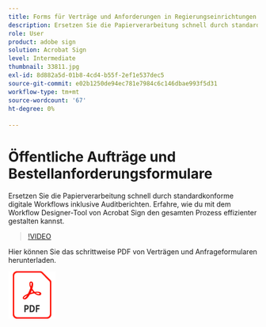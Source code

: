 ```yaml
---
title: Forms für Verträge und Anforderungen in Regierungseinrichtungen
description: Ersetzen Sie die Papierverarbeitung schnell durch standardkonforme digitale Workflows mit Prüfberichten
role: User
product: adobe sign
solution: Acrobat Sign
level: Intermediate
thumbnail: 33811.jpg
exl-id: 8d882a5d-01b8-4cd4-b55f-2ef1e537dec5
source-git-commit: e02b1250de94ec781e7984c6c146dbae993f5d31
workflow-type: tm+mt
source-wordcount: '67'
ht-degree: 0%

---
```


# Öffentliche Aufträge und Bestellanforderungsformulare

Ersetzen Sie die Papierverarbeitung schnell durch standardkonforme digitale Workflows inklusive Auditberichten. Erfahre, wie du mit dem Workflow Designer-Tool von Acrobat Sign den gesamten Prozess effizienter gestalten kannst.

>[!VIDEO](https://video.tv.adobe.com/v/33811?hidetitle=true)

Hier können Sie das schrittweise PDF von Verträgen und Anfrageformularen herunterladen.

[![PDF-Rezept herunterladen](../assets/acrobat_PDF_96.png)](../assets/UseCaseRecipe-EN-UsingWorkflowDesigner.pdf)
